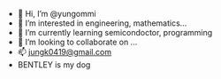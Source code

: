 - 👋 Hi, I’m @yungommi
- 👀 I’m interested in engineering, mathematics...
- 🌱 I’m currently learning semicondoctor, programming
- 💞️ I’m looking to collaborate on ...
- 📫 jungk0419@gmail.com
- BENTLEY is my dog 

<!---
yungommi/yungommi is a ✨ special ✨ repository because its `README.md` (this file) appears on your GitHub profile.
You can click the Preview link to take a look at your changes.
--->
